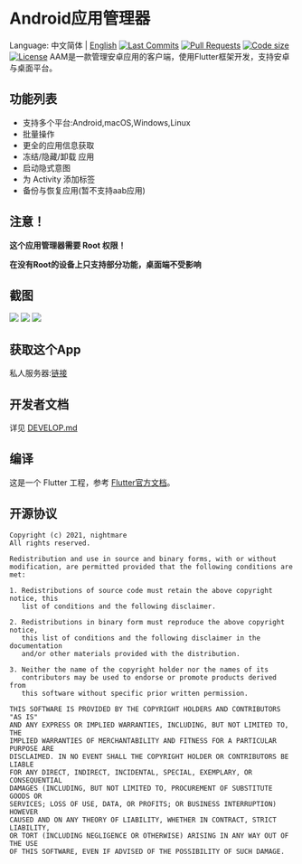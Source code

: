 # Android应用管理器
Language: 中文简体 | [English](README-EN.md)
[![Last Commits](https://img.shields.io/github/last-commit/nightmare-space/app_manager?logo=git&logoColor=white)](https://github.com/nightmare-space/app_manager/commits/master)
[![Pull Requests](https://img.shields.io/github/issues-pr/nightmare-space/app_manager?logo=github&logoColor=white)](https://github.com/nightmare-space/app_manager/pulls)
[![Code size](https://img.shields.io/github/languages/code-size/nightmare-space/app_manager?logo=github&logoColor=white)](https://github.com/nightmare-space/app_manager)
[![License](https://img.shields.io/github/license/nightmare-space/app_manager?logo=open-source-initiative&logoColor=green)](https://github.com/nightmare-space/app_manager/blob/master/LICENSE)
AAM是一款管理安卓应用的客户端，使用Flutter框架开发，支持安卓与桌面平台。

## 功能列表

- 支持多个平台:Android,macOS,Windows,Linux
- 批量操作
- 更全的应用信息获取
- 冻结/隐藏/卸载 应用
- 启动隐式意图
- 为 Activity 添加标签
- 备份与恢复应用(暂不支持aab应用)

## 注意！

**这个应用管理器需要 Root 权限！**

**在没有Root的设备上只支持部分功能，桌面端不受影响**

## 截图
![](https://raw.githubusercontent.com/nightmare-space/app_manager/main/screenshot/app_info.jpg)
![](https://raw.githubusercontent.com/nightmare-space/app_manager/main/screenshot/sys_list.jpg)
![](https://raw.githubusercontent.com/nightmare-space/app_manager/main/screenshot/search.jpg)

## 获取这个App
私人服务器:[链接](链接)

## 开发者文档

详见 [DEVELOP.md](DEVELOP.md)
## 编译
这是一个 Flutter 工程，参考 [Flutter官方文档](https://flutter.dev/docs)。

## 开源协议
```
Copyright (c) 2021, nightmare
All rights reserved.

Redistribution and use in source and binary forms, with or without
modification, are permitted provided that the following conditions are met:

1. Redistributions of source code must retain the above copyright notice, this
   list of conditions and the following disclaimer.

2. Redistributions in binary form must reproduce the above copyright notice,
   this list of conditions and the following disclaimer in the documentation
   and/or other materials provided with the distribution.

3. Neither the name of the copyright holder nor the names of its
   contributors may be used to endorse or promote products derived from
   this software without specific prior written permission.

THIS SOFTWARE IS PROVIDED BY THE COPYRIGHT HOLDERS AND CONTRIBUTORS "AS IS"
AND ANY EXPRESS OR IMPLIED WARRANTIES, INCLUDING, BUT NOT LIMITED TO, THE
IMPLIED WARRANTIES OF MERCHANTABILITY AND FITNESS FOR A PARTICULAR PURPOSE ARE
DISCLAIMED. IN NO EVENT SHALL THE COPYRIGHT HOLDER OR CONTRIBUTORS BE LIABLE
FOR ANY DIRECT, INDIRECT, INCIDENTAL, SPECIAL, EXEMPLARY, OR CONSEQUENTIAL
DAMAGES (INCLUDING, BUT NOT LIMITED TO, PROCUREMENT OF SUBSTITUTE GOODS OR
SERVICES; LOSS OF USE, DATA, OR PROFITS; OR BUSINESS INTERRUPTION) HOWEVER
CAUSED AND ON ANY THEORY OF LIABILITY, WHETHER IN CONTRACT, STRICT LIABILITY,
OR TORT (INCLUDING NEGLIGENCE OR OTHERWISE) ARISING IN ANY WAY OUT OF THE USE
OF THIS SOFTWARE, EVEN IF ADVISED OF THE POSSIBILITY OF SUCH DAMAGE.
```